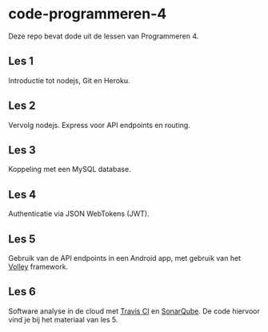 # code-programmeren-4
Deze repo bevat dode uit de lessen van Programmeren 4.

## Les 1
Introductie tot nodejs, Git en Heroku.

## Les 2
Vervolg nodejs. Express voor API endpoints en routing.

## Les 3
Koppeling met een MySQL database.

## Les 4
Authenticatie via JSON WebTokens (JWT).

## Les 5
Gebruik van de API endpoints in een Android app, met gebruik van het [Volley](https://developer.android.com/training/volley/index.html) framework.

## Les 6
Software analyse in de cloud met [Travis CI](https://travis-ci.org/avansinformatica) en [SonarQube](https://sonarcloud.io). De code hiervoor vind je bij het materiaal van les 5.
